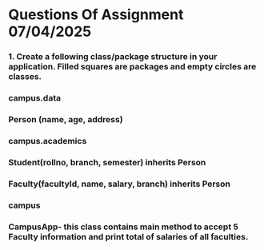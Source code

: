 # Questions Of Assignment 07/04/2025
### 1. Create a following class/package structure in your application.  Filled squares are packages and empty circles are classes.
### campus.data
### Person (name, age, address)
### campus.academics
### Student(rollno, branch, semester) inherits Person
### Faculty(facultyId, name, salary, branch)  inherits Person
### campus
### CampusApp- this class contains main method to accept 5 Faculty information and print total of salaries of all faculties.

